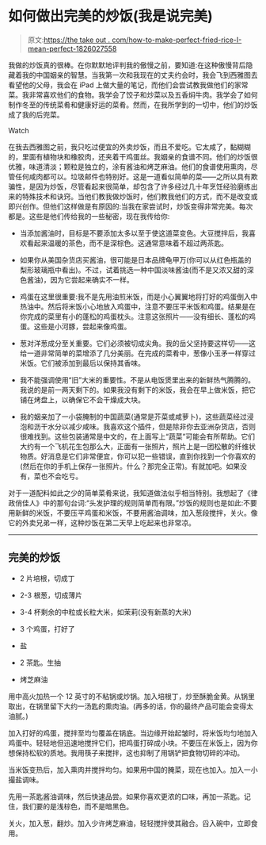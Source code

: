 # 如何做出完美的炒饭(我是说完美)

> 原文:[https://the take out . com/how-to-make-perfect-fried-rice-I-mean-perfect-1826027558](https://thetakeout.com/how-to-make-perfect-fried-rice-and-i-mean-perfect-1826027558)

我做的炒饭真的很棒。在你默默地评判我的傲慢之前，要知道:在这种傲慢背后隐藏着我的中国姻亲的智慧。当我第一次和我现在的丈夫约会时，我会飞到西雅图去看望他的父母，我会在 iPad 上做大量的笔记，而他们会尝试教我做他们的家常菜。我非常喜欢他们的食物。我学会了饺子和炒菜以及五香焖牛肉。我学会了如何制作冬至的传统菜肴和健康好运的菜肴。然而，在我所学到的一切中，他们的炒饭成了我的后兜菜。

Watch

在我去西雅图之前，我只吃过便宜的外卖炒饭，而且不爱吃。它太咸了，黏糊糊的，里面有植物块和橡胶肉，还夹着干鸡蛋丝。我姻亲的食谱不同。他们的炒饭很优雅，味道清淡；颗粒是独立的，涂有酱油和烤芝麻油。他们的食谱使用熏肉，尽管任何咸肉都可以。垃圾邮件也特别好。这是一道看似简单的菜——之所以具有欺骗性，是因为炒饭，尽管看起来很简单，却包含了许多经过几十年烹饪经验磨练出来的特殊技术和诀窍。当他们教我做炒饭时，他们教我他们的方式，而不是改变或即兴创作。但他们这样做是有原因的:当我在家尝试时，炒饭变得非常完美。每次都是。这些是他们传给我的一些秘密，现在我传给你:

*   当添加酱油时，目标是不要添加太多以至于使这道菜变色。大豆搅拌后，我喜欢看起来温暖的茶色，而不是深棕色。这通常意味着不超过两茶匙。

*   如果你从美国杂货店买酱油，很可能是日本品牌龟甲万(你可以从红色瓶盖的梨形玻璃瓶中看出)。不过，试着挑选一种中国淡味酱油(而不是又浓又甜的深色酱油)，因为它尝起来确实不一样。
*   鸡蛋在这里很重要:我不是先用油煎米饭，而是小心翼翼地将打好的鸡蛋倒入中热油中。然后将米饭小心地放入鸡蛋中，注意不要压平米饭和鸡蛋。结果是在你完成的菜里有小的蓬松的鸡蛋枕头。注意这张照片——没有细长、蓬松的鸡蛋。这些是小河豚，尝起来像鸡蛋。

*   葱对洋葱成分至关重要。它们必须被切成尖角。我的岳父坚持要这样切——这给一道非常简单的菜增添了几分美丽。在完成的菜肴中，葱像小玉矛一样穿过米饭。它们被添加到最后以保持其香味。

*   我不能强调使用“旧”大米的重要性。不是从电饭煲里出来的新鲜热气腾腾的。我说的是前一两天剩下的。如果我没有剩下的米饭，我会在早上做米饭，把它铺在烤盘上，以确保它不会干燥成大块。

*   我的姻亲加了一小袋腌制的中国蔬菜(通常是芥菜或咸萝卜)，这些蔬菜经过浸泡和沥干水分以减少咸味。我喜欢这个插件，但是除非你去亚洲杂货店，否则很难找到。这些包装通常是中文的，在上面写上“蔬菜”可能会有所帮助。它们大约有一个飞机花生包那么大，正面有一张照片，照片上是一团松散的纤维状物质。好消息是它们非常便宜，你可以犯一些错误，直到你找到一个你喜欢的(然后在你的手机上保存一张照片。什么？那完全正常)。有就加吧。如果没有，菜也不会吃亏。

对于一道配料如此之少的简单菜肴来说，我知道做法似乎相当特别。我想起了《律政俏佳人》中的那句台词:“头发护理的规则简单而有限。”炒饭的规则也是如此:不要用新鲜的米饭，不要压平鸡蛋和米饭，不要用酱油调味，加入葱段搅拌，关火。像它的外卖兄弟一样，这种炒饭在第二天早上吃起来也非常凉。

* * *

## 完美的炒饭

*   2 片培根，切成丁

*   2-3 根葱，切成薄片

*   3-4 杯剩余的中粒或长粒大米，如茉莉(没有新蒸的大米)

*   3 个鸡蛋，打好了

*   盐

*   2 茶匙。生抽

*   烤芝麻油

用中高火加热一个 12 英寸的不粘锅或炒锅。加入培根丁，炒至酥脆金黄。从锅里取出，在锅里留下大约一汤匙的熏肉油。(再多的话，你的最终产品可能会变得太油腻。)

加入打好的鸡蛋，搅拌至均匀覆盖在锅底。当边缘开始起皱时，将米饭均匀地加入鸡蛋中。轻轻地但迅速地搅拌它们，把鸡蛋打碎成小块。不要压在米饭上，因为你想保持松软的质地。我用筷子来搅拌，这也抑制了用锅铲把食物切碎的冲动。

当米饭变热后，加入熏肉并搅拌均匀。如果用中国的腌菜，现在也加入。加入一小撮盐调味。

先用一茶匙酱油调味，然后快速品尝。如果你喜欢更浓的口味，再加一茶匙。记住，我们要的是浅棕色，而不是暗黑色。

关火，加入葱，翻炒。加入少许烤芝麻油，轻轻搅拌使其融合。舀入碗中，立即食用。